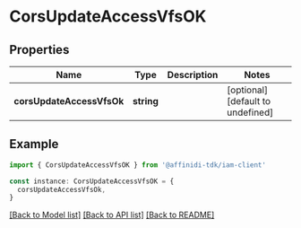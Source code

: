 # CorsUpdateAccessVfsOK

## Properties

| Name                      | Type       | Description | Notes                             |
| ------------------------- | ---------- | ----------- | --------------------------------- |
| **corsUpdateAccessVfsOk** | **string** |             | [optional] [default to undefined] |

## Example

```typescript
import { CorsUpdateAccessVfsOK } from '@affinidi-tdk/iam-client'

const instance: CorsUpdateAccessVfsOK = {
  corsUpdateAccessVfsOk,
}
```

[[Back to Model list]](../README.md#documentation-for-models) [[Back to API list]](../README.md#documentation-for-api-endpoints) [[Back to README]](../README.md)

